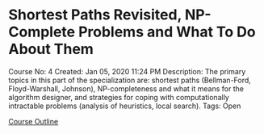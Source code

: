 # Shortest Paths Revisited, NP-Complete Problems and What To Do About Them

Course No: 4
Created: Jan 05, 2020 11:24 PM
Description: The primary topics in this part of the specialization are: shortest paths (Bellman-Ford, Floyd-Warshall, Johnson), NP-completeness and what it means for the algorithm designer, and strategies for coping with computationally intractable problems (analysis of heuristics, local search).
Tags: Open

[Course Outline](Shortest%20Paths%20Revisited%20NP%20Complete%20Problems%20and%20/Course%20Outline.csv)